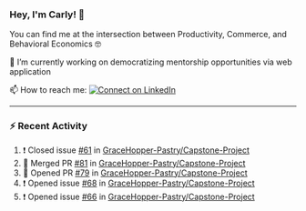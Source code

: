 ### Hey, I'm Carly! 👋

You can find me at the intersection between Productivity, Commerce, and Behavioral Economics 🤓

🔭 I’m currently working on democratizing mentorship opportunities via web application 

📫 How to reach me:
[![Connect on LinkedIn](https://img.shields.io/badge/--linkedin?label=LinkedIn&logo=LinkedIn&style=social)](https://www.linkedin.com/in/carlysandler)

---
### :zap: Recent Activity

<!--START_SECTION:activity-->
1. ❗️ Closed issue [#61](https://github.com/GraceHopper-Pastry/Capstone-Project/issues/61) in [GraceHopper-Pastry/Capstone-Project](https://github.com/GraceHopper-Pastry/Capstone-Project)
2. 🎉 Merged PR [#81](https://github.com/GraceHopper-Pastry/Capstone-Project/pull/81) in [GraceHopper-Pastry/Capstone-Project](https://github.com/GraceHopper-Pastry/Capstone-Project)
3. 💪 Opened PR [#79](https://github.com/GraceHopper-Pastry/Capstone-Project/pull/79) in [GraceHopper-Pastry/Capstone-Project](https://github.com/GraceHopper-Pastry/Capstone-Project)
4. ❗️ Opened issue [#68](https://github.com/GraceHopper-Pastry/Capstone-Project/issues/68) in [GraceHopper-Pastry/Capstone-Project](https://github.com/GraceHopper-Pastry/Capstone-Project)
5. ❗️ Opened issue [#66](https://github.com/GraceHopper-Pastry/Capstone-Project/issues/66) in [GraceHopper-Pastry/Capstone-Project](https://github.com/GraceHopper-Pastry/Capstone-Project)
<!--END_SECTION:activity-->

